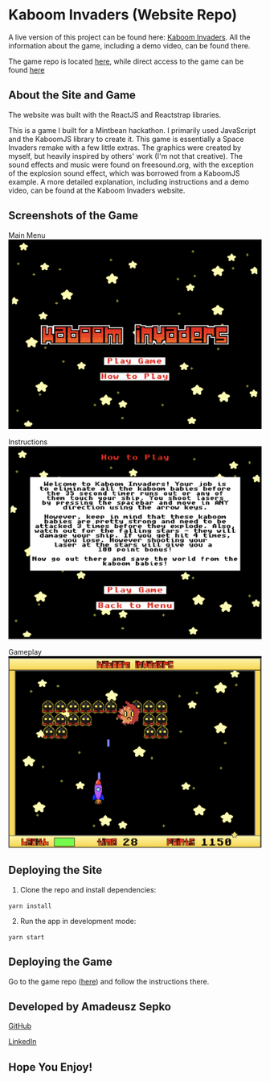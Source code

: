 # Kaboom Invaders (Website Repo)

A live version of this project can be found here: [Kaboom Invaders](https://kaboom-invaders.netlify.app/). All the information about the game, including a demo video, can be found there.

The game repo is located [here](https://github.com/amad3usz/kaboom-invaders), while direct access to the game can be found [here](https://kaboom-invaders-game.netlify.app/)

## **About the Site and Game**

The website was built with the ReactJS and Reactstrap libraries.

This is a game I built for a Mintbean hackathon. I primarily used JavaScript and the KaboomJS library to create it. This game is essentially a Space Invaders remake with a few little extras. The graphics were created by myself, but heavily inspired by others' work (I'm not that creative). The sound effects and music were found on freesound.org, with the exception of the explosion sound effect, which was borrowed from a KaboomJS example. A more detailed explanation, including instructions and a demo video, can be found at the Kaboom Invaders website.

## **Screenshots of the Game**

Main Menu
![main](./screenshot-main.png)

Instructions
![rules](./screenshot-rules.png)

Gameplay
![gameplay](./screenshot-gameplay.png)

## **Deploying the Site**

1. Clone the repo and install dependencies:

`yarn install`

2. Run the app in development mode:

`yarn start`

## **Deploying the Game**

Go to the game repo ([here](https://github.com/amad3usz/kaboom-invaders)) and follow the instructions there.

## **Developed by Amadeusz Sepko**

[GitHub](https://github.com/amad3usz)

[LinkedIn](https://www.linkedin.com/in/amad3usz/)

## **Hope You Enjoy!**
